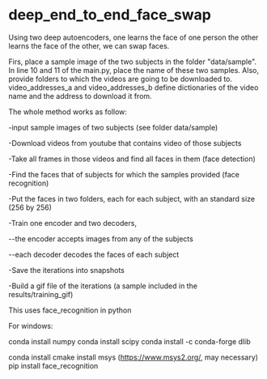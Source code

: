 # deep_end_to_end_face_swap

Using two deep autoencoders, one learns the face of one person the other learns the face of the other, we can swap faces. 

Firs, place a sample image of the two subjects in the folder "data/sample". In line 10 and 11 of the main.py, place the name of these two samples. Also, provide folders to which the videos are going to be downloaded to. video_addresses_a and video_addresses_b define dictionaries of the video name and the address to download it from. 

The whole method works as follow: 

-input sample images of two subjects (see folder data/sample)

-Download videos from youtube that contains video of those subjects

-Take all frames in those videos and find all faces in them (face detection)

-Find the faces that of subjects for which the samples provided (face recognition) 

-Put the faces in two folders, each for each subject, with an standard size (256 by 256)

-Train one encoder and two decoders, 

  --the encoder accepts images from any of the subjects

  --each decoder decodes the faces of each subject

-Save the iterations into snapshots

-Build a gif file of the iterations (a sample included in the results/training_gif)



This uses face_recognition in python

For windows:

conda install numpy
conda install scipy
conda install -c conda-forge dlib

conda install cmake
install msys (https://www.msys2.org/, may necessary)
pip install face_recognition
